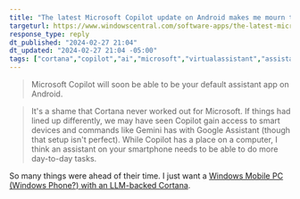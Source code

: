 ```yaml
---
title: "The latest Microsoft Copilot update on Android makes me mourn the death of Cortana"
targeturl: https://www.windowscentral.com/software-apps/the-latest-microsoft-copilot-update-on-android-makes-me-mourn-the-death-of-cortana
response_type: reply
dt_published: "2024-02-27 21:04"
dt_updated: "2024-02-27 21:04 -05:00"
tags: ["cortana","copilot","ai","microsoft","virtualassistant","assistant","chatbot"]
---
```


> Microsoft Copilot will soon be able to be your default assistant app on Android. 

> It's a shame that Cortana never worked out for Microsoft. If things had lined up differently, we may have seen Copilot gain access to smart devices and commands like Gemini has with Google Assistant (though that setup isn't perfect). While Copilot has a place on a computer, I think an assistant on your smartphone needs to be able to do more day-to-day tasks.

So many things were ahead of their time. I just want a [Windows Mobile PC (Windows Phone?) with an LLM-backed Cortana](/feed/windows-12-mobile-concept).
